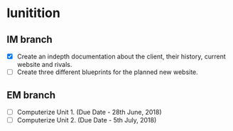 # lunitition

## IM branch

- [X] Create an indepth documentation about the client, their history, current website and rivals.
- [ ] Create three different blueprints for the planned new website.

## EM branch
- [ ] Computerize Unit 1. (Due Date - 28th June, 2018)
- [ ] Computerize Unit 2. (Due Date - 5th July, 2018)
